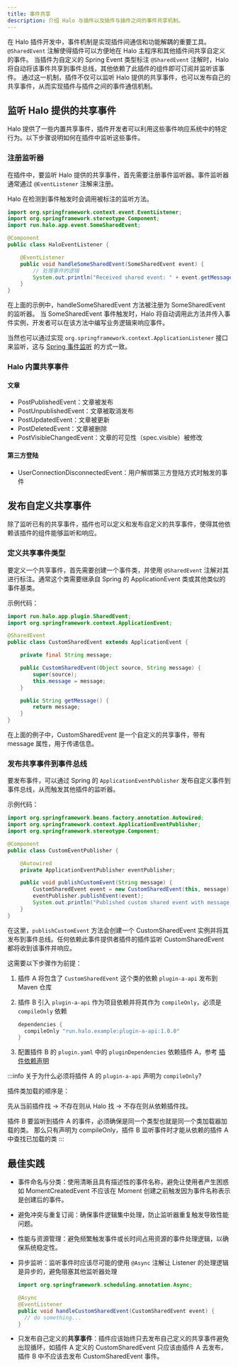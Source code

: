 ```yaml
---
title: 事件共享
description: 介绍 Halo 与插件以及插件与插件之间的事件共享机制。
---
```


在 Halo 插件开发中，事件机制是实现插件间通信和功能解耦的重要工具。
`@SharedEvent` 注解使得插件可以方便地在 Halo 主程序和其他插件间共享自定义的事件。
当插件为自定义的 Spring Event 类型标注 `@SharedEvent` 注解时，Halo 将自动将该事件共享到事件总线，其他依赖了此插件的组件即可订阅并监听该事件。
通过这一机制，插件不仅可以监听 Halo 提供的共享事件，也可以发布自己的共享事件，从而实现插件与插件之间的事件通信机制。

## 监听 Halo 提供的共享事件

Halo 提供了一些内置共享事件，插件开发者可以利用这些事件响应系统中的特定行为。以下步骤说明如何在插件中监听这些事件。

### 注册监听器

在插件中，要监听 Halo 提供的共享事件，首先需要注册事件监听器。事件监听器通常通过 `@EventListener` 注解来注册。

Halo 在检测到事件触发时会调用被标注的监听方法。

```java
import org.springframework.context.event.EventListener;
import org.springframework.stereotype.Component;
import run.halo.app.event.SomeSharedEvent;

@Component
public class HaloEventListener {

    @EventListener
    public void handleSomeSharedEvent(SomeSharedEvent event) {
        // 处理事件的逻辑
        System.out.println("Received shared event: " + event.getMessage());
    }
}
```

在上面的示例中，handleSomeSharedEvent 方法被注册为 SomeSharedEvent 的监听器。
当 SomeSharedEvent 事件触发时，Halo 将自动调用此方法并传入事件实例，开发者可以在该方法中编写业务逻辑来响应事件。

当然也可以通过实现 `org.springframework.context.ApplicationListener` 接口来监听，这与 [Spring 事件监听](https://docs.spring.io/spring-framework/reference/core/beans/context-introduction.html#context-functionality-events) 的方式一致。

### Halo 内置共享事件

#### 文章

- PostPublishedEvent：文章被发布
- PostUnpublishedEvent：文章被取消发布
- PostUpdatedEvent：文章被更新
- PostDeletedEvent：文章被删除
- PostVisibleChangedEvent：文章的可见性（spec.visible）被修改

#### 第三方登陆

- UserConnectionDisconnectedEvent：用户解绑第三方登陆方式时触发的事件

## 发布自定义共享事件

除了监听已有的共享事件，插件也可以定义和发布自定义的共享事件，使得其他依赖该插件的组件能够监听和响应。

### 定义共享事件类型

要定义一个共享事件，首先需要创建一个事件类，并使用 `@SharedEvent` 注解对其进行标注。通常这个类需要继承自 Spring 的 ApplicationEvent 类或其他类似的事件基类。

示例代码：

```java
import run.halo.app.plugin.SharedEvent;
import org.springframework.context.ApplicationEvent;

@SharedEvent
public class CustomSharedEvent extends ApplicationEvent {

    private final String message;

    public CustomSharedEvent(Object source, String message) {
        super(source);
        this.message = message;
    }

    public String getMessage() {
        return message;
    }
}
```

在上面的例子中，CustomSharedEvent 是一个自定义的共享事件，带有 message 属性，用于传递信息。

### 发布共享事件到事件总线

要发布事件，可以通过 Spring 的 `ApplicationEventPublisher` 发布自定义事件到事件总线，从而触发其他插件的监听器。

示例代码：

```java
import org.springframework.beans.factory.annotation.Autowired;
import org.springframework.context.ApplicationEventPublisher;
import org.springframework.stereotype.Component;

@Component
public class CustomEventPublisher {

    @Autowired
    private ApplicationEventPublisher eventPublisher;

    public void publishCustomEvent(String message) {
        CustomSharedEvent event = new CustomSharedEvent(this, message);
        eventPublisher.publishEvent(event);
        System.out.println("Published custom shared event with message: " + message);
    }
}
```

在这里，`publishCustomEvent` 方法会创建一个 CustomSharedEvent 实例并将其发布到事件总线。任何依赖此事件提供者插件的插件监听 CustomSharedEvent 都将收到该事件并响应。

这需要以下步骤作为前提：

1. 插件 A 将包含了 `CustomSharedEvent` 这个类的依赖 `plugin-a-api` 发布到 Maven 仓库
2. 插件 B 引入 `plugin-a-api` 作为项目依赖并将其作为 `compileOnly`，必须是 `compileOnly` 依赖

   ```gradle
   dependencies {
     compileOnly "run.halo.example:plugin-a-api:1.0.0"
   }
   ```

3. 配置插件 B 的 `plugin.yaml` 中的 `pluginDependencies` 依赖插件 A，参考 [插件依赖声明](dependency.md#依赖声明方式)

:::info
关于为什么必须将插件 A 的 `plugin-a-api` 声明为 `compileOnly`?

插件类加载的顺序是：

先从当前插件找 -> 不存在则从 Halo 找 -> 不存在则从依赖插件找。

插件 B 要监听到插件 A 的事件，必须确保是同一个类型也就是同一个类加载器加载的类。
那么只有声明为 compileOnly，插件 B 监听事件时才能从依赖的插件 A 中查找已加载的类
:::

## 最佳实践

- 事件命名与分类：使用清晰且具有描述性的事件名称，避免让使用者产生困惑如 MomentCreatedEvent 不应该在 Moment 创建之前触发因为事件名称表示是创建后的事件。
- 避免冲突与重复订阅：确保事件逻辑集中处理，防止监听器重复触发导致性能问题。
- 性能与资源管理：避免频繁触发事件或长时间占用资源的事件处理逻辑，以确保系统稳定性。
- 异步监听：监听事件时应该尽可能的使用 `@Async` 注解让 Listener 的处理逻辑是异步的，避免阻塞其他监听器处理

  ```java
  import org.springframework.scheduling.annotation.Async;

  @Async
  @EventListener
  public void handleCustomSharedEvent(CustomSharedEvent event) {
    // do something...
  }
  ```

- 只发布自己定义的**共享事件**：插件应该始终只去发布自己定义的共享事件避免出现循环，如插件 A 定义的 CustomSharedEvent 只应该由插件 A 去发布，插件 B 中不应该去发布 CustomSharedEvent 事件。
